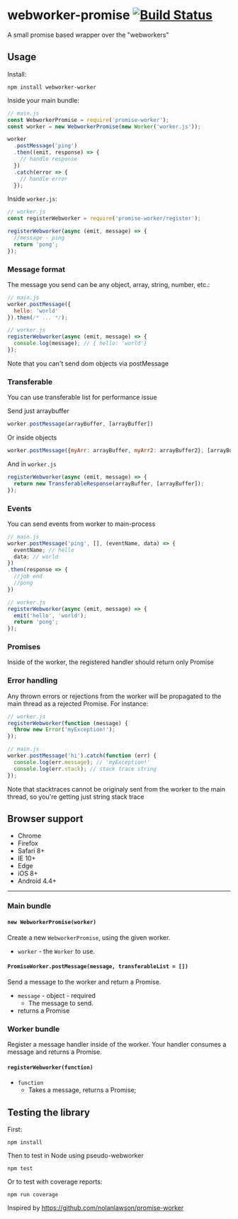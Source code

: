 # webworker-promise [![Build Status](https://travis-ci.org/kwolfy/webworker-promise.svg?branch=master)](https://travis-ci.org/kwolfy/webworker-promise)

A small promise based wrapper over the "webworkers"

Usage
---

Install:

    npm install webworker-worker

Inside your main bundle:

```js
// main.js
const WebworkerPromise = require('promise-worker');
const worker = new WebworkerPromise(new Worker('worker.js'));

worker
  .postMessage('ping')
  .then((emit, response) => {
    // handle response
  })
  .catch(error => {
    // handle error
  });
```

Inside `worker.js`:

```js
// worker.js
const registerWebworker = require('promise-worker/register');

registerWebworker(async (emit, message) => {
  //message - ping
  return 'pong';
});
```

### Message format

The message you send can be any object, array, string, number, etc.:

```js
// main.js
worker.postMessage({
  hello: 'world'
}).then(/* ... */);
```

```js
// worker.js
registerWebworker(async (emit, message) => {
  console.log(message); // { hello: 'world'}
});
```

Note that you can't send dom objects via postMessage

### Transferable

You can use transferable list for performance issue

Send just arraybuffer
```js
worker.postMessage(arrayBuffer, [arrayBuffer])
```

Or inside objects

```js
worker.postMessage({myArr: arrayBuffer, myArr2: arrayBuffer2}, [arrayBuffer, arrayBuffer2]);
```

And in `worker.js`

```js
registerWebworker(async (emit, message) => {
  return new TransferableResponse(arrayBuffer, [arrayBuffer]);
});
```

### Events

You can send events from worker to main-process

```js
// main.js
worker.postMessage('ping', [], (eventName, data) => {
  eventName; // hello
  data; // world
})
.then(response => {
  //job end
  //pong
})
```

```js
// worker.js
registerWebworker(async (emit, message) => {
  emit('hello', 'world');
  return 'pong';
});
```

### Promises

Inside of the worker, the registered handler should return only Promise

### Error handling

Any thrown errors or rejections from the worker will
be propagated to the main thread as a rejected Promise. For instance:

```js
// worker.js
registerWebworker(function (message) {
  throw new Error('myException!');
});
```

```js
// main.js
worker.postMessage('hi').catch(function (err) {
  console.log(err.message); // 'myException!'
  console.log(err.stack); // stack trace string
});
```

Note that stacktraces cannot be originaly sent from the worker to the main thread, so 
you're getting just string stack trace

Browser support
----

* Chrome
* Firefox
* Safari 8+
* IE 10+
* Edge
* iOS 8+
* Android 4.4+

---

### Main bundle

#### `new WebworkerPromise(worker)`

Create a new `WebworkerPromise`, using the given worker.

* `worker` - the `Worker` to use.

#### `PromiseWorker.postMessage(message, transferableList = [])`

Send a message to the worker and return a Promise.

* `message` - object - required
  * The message to send.
* returns a Promise

### Worker bundle

Register a message handler inside of the worker. Your handler consumes a message
and returns a Promise.

#### `registerWebworker(function)`

* `function`
  * Takes a message, returns a Promise;


Testing the library
---

First:

    npm install

Then to test in Node using pseudo-webworker

    npm test

Or to test with coverage reports:

    npm run coverage
    
    
Inspired by https://github.com/nolanlawson/promise-worker

